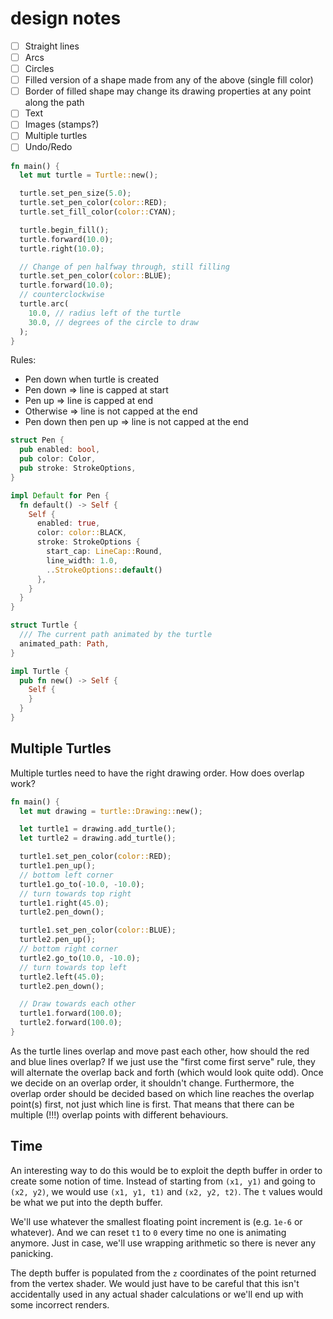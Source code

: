 # design notes

- [ ] Straight lines
- [ ] Arcs
- [ ] Circles
- [ ] Filled version of a shape made from any of the above (single fill color)
- [ ] Border of filled shape may change its drawing properties at any point along the path
- [ ] Text
- [ ] Images (stamps?)
- [ ] Multiple turtles
- [ ] Undo/Redo

```rust
fn main() {
  let mut turtle = Turtle::new();

  turtle.set_pen_size(5.0);
  turtle.set_pen_color(color::RED);
  turtle.set_fill_color(color::CYAN);

  turtle.begin_fill();
  turtle.forward(10.0);
  turtle.right(10.0);

  // Change of pen halfway through, still filling
  turtle.set_pen_color(color::BLUE);
  turtle.forward(10.0);
  // counterclockwise
  turtle.arc(
    10.0, // radius left of the turtle
    30.0, // degrees of the circle to draw
  );
}
```

Rules:

* Pen down when turtle is created
* Pen down => line is capped at start
* Pen up => line is capped at end
* Otherwise => line is not capped at the end
* Pen down then pen up => line is not capped at the end

```rust
struct Pen {
  pub enabled: bool,
  pub color: Color,
  pub stroke: StrokeOptions,
}

impl Default for Pen {
  fn default() -> Self {
    Self {
      enabled: true,
      color: color::BLACK,
      stroke: StrokeOptions {
        start_cap: LineCap::Round,
        line_width: 1.0,
        ..StrokeOptions::default()
      },
    }
  }
}

struct Turtle {
  /// The current path animated by the turtle
  animated_path: Path,
}

impl Turtle {
  pub fn new() -> Self {
    Self {
    }
  }
}
```

## Multiple Turtles

Multiple turtles need to have the right drawing order. How does overlap work?

```rust
fn main() {
  let mut drawing = turtle::Drawing::new();

  let turtle1 = drawing.add_turtle();
  let turtle2 = drawing.add_turtle();

  turtle1.set_pen_color(color::RED);
  turtle1.pen_up();
  // bottom left corner
  turtle1.go_to(-10.0, -10.0);
  // turn towards top right
  turtle1.right(45.0);
  turtle2.pen_down();

  turtle1.set_pen_color(color::BLUE);
  turtle2.pen_up();
  // bottom right corner
  turtle2.go_to(10.0, -10.0);
  // turn towards top left
  turtle2.left(45.0);
  turtle2.pen_down();

  // Draw towards each other
  turtle1.forward(100.0);
  turtle2.forward(100.0);
}
```

As the turtle lines overlap and move past each other, how should the red and
blue lines overlap? If we just use the "first come first serve" rule, they will
alternate the overlap back and forth (which would look quite odd). Once we
decide on an overlap order, it shouldn't change. Furthermore, the overlap order
should be decided based on which line reaches the overlap point(s) first, not
just which line is first. That means that there can be multiple (!!!) overlap
points with different behaviours.

## Time

An interesting way to do this would be to exploit the depth buffer in order to
create some notion of time. Instead of starting from `(x1, y1)` and going to
`(x2, y2)`, we would use `(x1, y1, t1)` and `(x2, y2, t2)`. The `t` values would
be what we put into the depth buffer.

We'll use whatever the smallest floating point increment is (e.g. `1e-6` or
whatever). And we can reset `t1` to `0` every time no one is animating anymore.
Just in case, we'll use wrapping arithmetic so there is never any panicking.

The depth buffer is populated from the `z` coordinates of the point returned
from the vertex shader. We would just have to be careful that this isn't
accidentally used in any actual shader calculations or we'll end up with some
incorrect renders.
